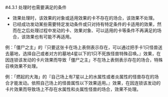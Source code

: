 #4.3.1        处理时也需要满足的条件
* 效果处理时，该效果的对象或适用效果的卡不存在的场合，该效果不处理。
* 已经成功发动某些需要特定发动条件或只对持有特定条件的卡适用的效果，然而在之后处理过程中发动的卡、效果对象、可以适用的卡等条件不再满足的场合，该效果也有可能不再适用。

例：「僵尸之主」的『只要这张卡在场上表侧表示存在，可以通过把手卡1只怪兽送去墓地，选择自己或者对方的墓地4星以下的1只不死族怪兽特殊召唤。』效果，在因连锁该发动的卡片效果而导致「僵尸之主」不在场上表侧表示存在的场合，特殊召唤效果不处理。

例：「燃起的大海」的『自己场上有7星以上的水属性或者炎属性的怪兽存在的场合才能发动。依照自己场上的怪兽属性以下效果适用。』效果，在因连锁该发动的卡片效果而导致场上不存在水属性和炎属性怪兽的场合，效果不处理。
